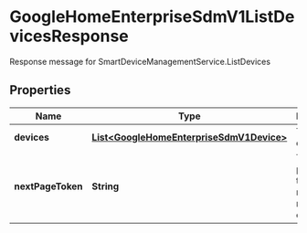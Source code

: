

# GoogleHomeEnterpriseSdmV1ListDevicesResponse

Response message for SmartDeviceManagementService.ListDevices

## Properties

| Name | Type | Description | Notes |
|------------ | ------------- | ------------- | -------------|
|**devices** | [**List&lt;GoogleHomeEnterpriseSdmV1Device&gt;**](GoogleHomeEnterpriseSdmV1Device.md) | The list of devices. |  [optional] |
|**nextPageToken** | **String** | The pagination token to retrieve the next page of results. |  [optional] |



